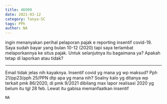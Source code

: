 ```yaml
---
title: 46999
date: 2021-03-12
category: Tanya-SC
tags: PPh
author: NA
---
```


ingin menanyakan perihal pelaporan pajak e reporting insentif covid-19. Saya sudah bayar yang bulan 10-12 (2020) tapi saya terlambat melaporkannya ke situs pajak. Untuk selanjutnya itu bagaimana ya? Apakah tetap di laporkan atau tidak?

---

Email tidak jelas nih kayaknya. Insentif covid yg mana yg wp maksud? Pph 21/pp23/pph 25/PPN dtp apa yg mana nih? Soalny kalo yg ditanya wp terkait pmk 86/2020, di pmk 9/2021 dibilang max lapor realisasi 2020 yg belum itu tgl 28 feb. Lewat itu gabisa memanfaatkan insentif

`NA`
